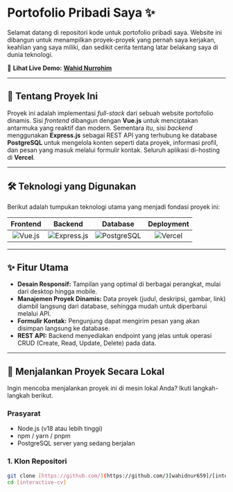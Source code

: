 # Portofolio Pribadi Saya ✨

Selamat datang di repositori kode untuk portofolio pribadi saya. Website ini dibangun untuk menampilkan proyek-proyek yang pernah saya kerjakan, keahlian yang saya miliki, dan sedikit cerita tentang latar belakang saya di dunia teknologi.

🚀 **Lihat Live Demo:** [**Wahid Nurrohim**](https://wahidnurrohim.my.id)


---

## 📖 Tentang Proyek Ini

Proyek ini adalah implementasi *full-stack* dari sebuah website portofolio dinamis. Sisi *frontend* dibangun dengan **Vue.js** untuk menciptakan antarmuka yang reaktif dan modern. Sementara itu, sisi *backend* menggunakan **Express.js** sebagai REST API yang terhubung ke database **PostgreSQL** untuk mengelola konten seperti data proyek, informasi profil, dan pesan yang masuk melalui formulir kontak. Seluruh aplikasi di-hosting di **Vercel**.

---

## 🛠️ Teknologi yang Digunakan

Berikut adalah tumpukan teknologi utama yang menjadi fondasi proyek ini:

| Frontend | Backend | Database | Deployment |
| :---: | :---: | :---: | :---: |
| ![Vue.js](https://img.shields.io/badge/Vue.js-35495E?style=for-the-badge&logo=vue.js&logoColor=4FC08D) | ![Express.js](https://img.shields.io/badge/Express.js-000000?style=for-the-badge&logo=express&logoColor=white) | ![PostgreSQL](https://img.shields.io/badge/PostgreSQL-316192?style=for-the-badge&logo=postgresql&logoColor=white) | ![Vercel](https://img.shields.io/badge/Vercel-000000?style=for-the-badge&logo=vercel&logoColor=white) |

---

## ✨ Fitur Utama

- **Desain Responsif:** Tampilan yang optimal di berbagai perangkat, mulai dari desktop hingga mobile.
- **Manajemen Proyek Dinamis:** Data proyek (judul, deskripsi, gambar, link) diambil langsung dari database, sehingga mudah untuk diperbarui melalui API.
- **Formulir Kontak:** Pengunjung dapat mengirim pesan yang akan disimpan langsung ke database.
- **REST API:** Backend menyediakan endpoint yang jelas untuk operasi CRUD (Create, Read, Update, Delete) pada data.

---

## 🚀 Menjalankan Proyek Secara Lokal

Ingin mencoba menjalankan proyek ini di mesin lokal Anda? Ikuti langkah-langkah berikut.

### **Prasyarat**
- Node.js (v18 atau lebih tinggi)
- npm / yarn / pnpm
- PostgreSQL server yang sedang berjalan

### **1. Klon Repositori**
```bash
git clone [https://github.com/](https://github.com/)[wahidnur659]/[interactive-cv].git
cd [interactive-cv]